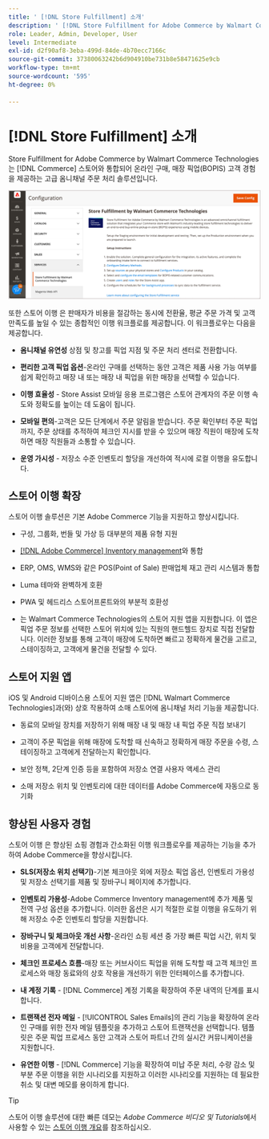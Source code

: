 ```yaml
---
title: ' [!DNL Store Fulfillment] 소개'
description: ' [!DNL Store Fulfillment for Adobe Commerce by Walmart Commerce Technologies] 이(가) 고객을 위해 온라인 구매, 매장 픽업(BOPI)을 지원하는 방법을 알아봅니다. Store Assist 모바일을 사용하여 스토어 동료 및 Commerce 고객을 위한 BOPIS 이행 및 주문 처리를 간소화합니다.'
role: Leader, Admin, Developer, User
level: Intermediate
exl-id: d2f90af8-3eba-499d-84de-4b70ecc7166c
source-git-commit: 37380063242b6d904910be731b8e58471625e9cb
workflow-type: tm+mt
source-wordcount: '595'
ht-degree: 0%

---
```


# [!DNL Store Fulfillment] 소개

Store Fulfillment for Adobe Commerce by Walmart Commerce Technologies는 [!DNL Commerce] 스토어와 통합되어 온라인 구매, 매장 픽업(BOPIS) 고객 경험을 제공하는 고급 옴니채널 주문 처리 솔루션입니다.

![이행 솔루션 Adobe 관리 구성 저장](assets/store-fulfillment-admin-home.png)

또한 스토어 이행 은 판매자가 비용을 절감하는 동시에 전환율, 평균 주문 가격 및 고객 만족도를 높일 수 있는 종합적인 이행 워크플로를 제공합니다. 이 워크플로우는 다음을 제공합니다.

* **옴니채널 유연성** 상점 및 창고를 픽업 지점 및 주문 처리 센터로 전환합니다.

* **편리한 고객 픽업 옵션**-온라인 구매를 선택하는 동안 고객은 제품 사용 가능 여부를 쉽게 확인하고 매장 내 또는 매장 내 픽업을 위한 매장을 선택할 수 있습니다.

* **이행 효율성** - Store Assist 모바일 응용 프로그램은 스토어 관계자의 주문 이행 속도와 정확도를 높이는 데 도움이 됩니다.

* **모바일 편의**-고객은 모든 단계에서 주문 알림을 받습니다. 주문 확인부터 주문 픽업까지, 주문 상태를 추적하여 체크인 지시를 받을 수 있으며 매장 직원이 매장에 도착하면 매장 직원들과 소통할 수 있습니다.

* **운영 가시성** - 저장소 수준 인벤토리 할당을 개선하여 적시에 로컬 이행을 유도합니다.

## 스토어 이행 확장

스토어 이행 솔루션은 기본 Adobe Commerce 기능을 지원하고 향상시킵니다.

* 구성, 그룹화, 번들 및 가상 등 대부분의 제품 유형 지원

* [[!DNL Adobe Commerce] Inventory management](https://experienceleague.adobe.com/en/docs/commerce-admin/inventory/basics/sources-stocks)와 통합

* ERP, OMS, WMS와 같은 POS(Point of Sale) 판매업체 재고 관리 시스템과 통합

* Luma 테마와 완벽하게 호환

* PWA 및 헤드리스 스토어프론트와의 부분적 호환성

* 는 Walmart Commerce Technologies의 스토어 지원 앱을 지원합니다. 이 앱은 픽업 주문 정보를 선택한 스토어 위치에 있는 직원의 핸드헬드 장치로 직접 전달합니다. 이러한 정보를 통해 고객이 매장에 도착하면 빠르고 정확하게 물건을 고르고, 스테이징하고, 고객에게 물건을 전달할 수 있다.

## 스토어 지원 앱

iOS 및 Android 디바이스용 스토어 지원 앱은 [!DNL Walmart Commerce Technologies]과(와) 상호 작용하여 소매 스토어에 옴니채널 처리 기능을 제공합니다.

* 동료의 모바일 장치를 저장하기 위해 매장 내 및 매장 내 픽업 주문 직접 보내기

* 고객이 주문 픽업을 위해 매장에 도착할 때 신속하고 정확하게 매장 주문을 수령, 스테이징하고 고객에게 전달하는지 확인합니다.

* 보안 정책, 2단계 인증 등을 포함하여 저장소 연결 사용자 액세스 관리

* 소매 저장소 위치 및 인벤토리에 대한 데이터를 Adobe Commerce에 자동으로 동기화

## 향상된 사용자 경험

스토어 이행 은 향상된 쇼핑 경험과 간소화된 이행 워크플로우를 제공하는 기능을 추가하여 Adobe Commerce을 향상시킵니다.

* **SLS(저장소 위치 선택기)**-기본 체크아웃 외에 저장소 픽업 옵션, 인벤토리 가용성 및 저장소 선택기를 제품 및 장바구니 페이지에 추가합니다.

* **인벤토리 가용성**-Adobe Commerce Inventory management에 추가 제품 및 전역 구성 옵션을 추가합니다. 이러한 옵션은 시기 적절한 로컬 이행을 유도하기 위해 저장소 수준 인벤토리 할당을 지원합니다.

* **장바구니 및 체크아웃 개선 사항**-온라인 쇼핑 세션 중 가장 빠른 픽업 시간, 위치 및 비용을 고객에게 전달합니다.

* **체크인 프로세스 흐름**-매장 또는 커브사이드 픽업을 위해 도착할 때 고객 체크인 프로세스와 매장 동료와의 상호 작용을 개선하기 위한 인터페이스를 추가합니다.

* **내 계정 기록** - [!DNL Commerce] 계정 기록을 확장하여 주문 내역의 단계를 표시합니다.

* **트랜잭션 전자 메일** - [!UICONTROL Sales Emails]의 관리 기능을 확장하여 온라인 구매를 위한 전자 메일 템플릿을 추가하고 스토어 트랜잭션을 선택합니다. 템플릿은 주문 픽업 프로세스 동안 고객과 스토어 파트너 간의 실시간 커뮤니케이션을 지원합니다.

* **유연한 이행** - [!DNL Commerce] 기능을 확장하여 미납 주문 처리, 수량 감소 및 부분 주문 이행을 위한 시나리오를 지원하고 이러한 시나리오를 지원하는 데 필요한 취소 및 대변 메모를 용이하게 합니다.

>[!TIP]
>
> 스토어 이행 솔루션에 대한 빠른 데모는 _Adobe Commerce 비디오 및 Tutorials_&#x200B;에서 사용할 수 있는 [스토어 이행 개요](https://experienceleague.adobe.com/docs/commerce-learn/tutorials/orders/store-fulfillment.html)를 참조하십시오.



